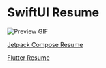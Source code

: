 # SwiftUI Resume

![Preview GIF](https://github.com/lukailun/SwiftUI-Resume/blob/master/preview.gif?raw=true)

[Jetpack Compose Resume](https://github.com/lukailun/Jetpack-Compose-Resume)

[Flutter Resume](https://github.com/lukailun/Flutter-Resume)